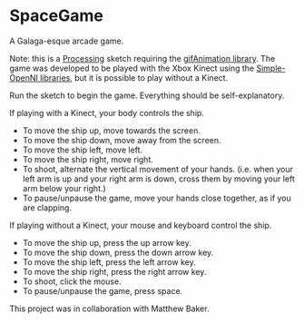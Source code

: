 SpaceGame
=========

A Galaga-esque arcade game.

Note: this is a [Processing](http://processing.org) sketch requiring the [gifAnimation library](extrapixel.ch/processing/gifAnimation). The game was developed to be played with the Xbox Kinect using the [Simple-OpenNI libraries](http://code.google.com/p/simple-openni/), but it is possible to play without a Kinect.

Run the sketch to begin the game. Everything should be self-explanatory.

If playing with a Kinect, your body controls the ship.
- To move the ship up, move towards the screen.
- To move the ship down, move away from the screen.
- To move the ship left, move left.
- To move the ship right, move right.
- To shoot, alternate the vertical movement of your hands. (i.e. when your left arm is up and your right arm is down, cross them by moving your left arm below your right.)
- To pause/unpause the game, move your hands close together, as if you are clapping.

If playing without a Kinect, your mouse and keyboard control the ship.
- To move the ship up, press the up arrow key.
- To move the ship down, press the down arrow key.
- To move the ship left, press the left arrow key.
- To move the ship right, press the right arrow key.
- To shoot, click the mouse.
- To pause/unpause the game, press space.

This project was in collaboration with Matthew Baker.
